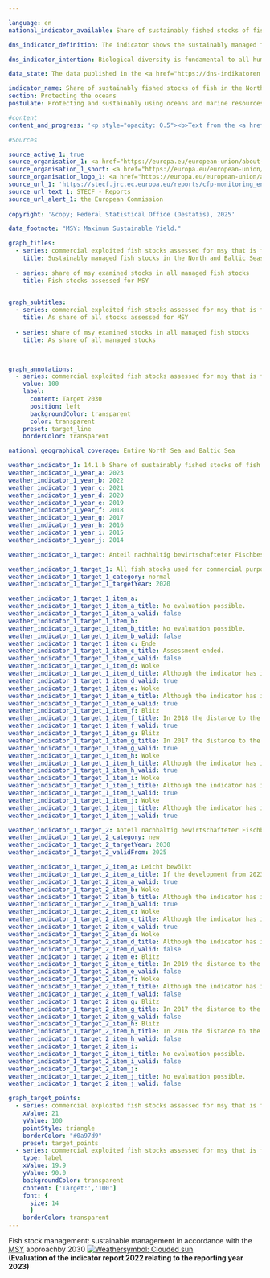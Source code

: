 ```yaml
---

language: en        
national_indicator_available: Share of sustainably fished stocks of fish in the North and Baltic Seas        

dns_indicator_definition: The indicator shows the sustainably managed fish stocks (according to the Maximum Sustainable Yield [MSY] approach) as a proportion of the total of managed fish stocks in the North and the Baltic Sea.        

dns_indicator_intention: Biological diversity is fundamental to all human life. Only if the natural capital&nbsp;–&nbsp;for example, in the form of fish stocks in the North and the Baltic Sea&nbsp;–&nbsp;is protected and preserved it can also provide future generations with critical ecosystem services.<br>The target of the indicator is to describe the extent to which the goal defined in the Regulation on the Common Fisheries Policy has been achieved. The goal states that all fish stocks used for economic purposes have to be sustainably managed in accordance with the <abbr title="Maximum Sustainable Yield" tabindex="0">MSY</abbr> approach by 2020.        

data_state: The data published in the <a href="https://dns-indikatoren.de/assets/Publikationen/Indikatorenberichte/2022.pdf">indicator report 2022</a> is as of 31 October 2022. The data shown on this platform was last updated in April 2025.        

indicator_name: Share of sustainably fished stocks of fish in the North and Baltic Seas        
section: Protecting the oceans        
postulate: Protecting and sustainably using oceans and marine resources        

#content         
content_and_progress: '<p style="opacity: 0.5"><b>Text from the <a href="https://dns-indikatoren.de/assets/Publikationen/Indikatorenberichte/2022.pdf">Indicator Report 2022&nbsp;</a></b><br><br>Not all fish stocks are examined with reference to their sustainable management. Therefore, the number of fish stocks that are sustainably managed based on the <abbr title="Maximum Sustainable Yield" tabindex="0">MSY</abbr> approach should always be viewed in relation to overall fish stocks. Although an expansion of the investigation to include as many stocks as possible is desirable, the high cost of these investigations means that the prospect of recording all stocks, even those that are economically less relevant and less fished, is unrealistic. Based on current estimates, a total of 58&nbsp;fish stocks in the North Sea and 20&nbsp;stocks in the Baltic Sea are used for economic purposes. The number of stocks examined using the <abbr title="Maximum Sustainable Yield" tabindex="0">MSY</abbr> approach is currently eight in the Baltic Sea and 22&nbsp;in the North Sea. This means that only a third of all managed stocks are fully analysed with respect to sustainable management. All other stocks for which the data available are not sufficient for analysis according to the <abbr title="Maximum Sustainable Yield" tabindex="0">MSY</abbr> method are not included in this indicator.<br><br>A stock is considered to be “sustainably managed” if the actual amount of fish caught per year and the fish stock do not exceed the scientifically recommended amount based on the <abbr title="Maximum Sustainable Yield" tabindex="0">MSY</abbr> approach, or if they comply with the requirements of a long-term management plan assessed as sustainable according to the <abbr title="Maximum Sustainable Yield" tabindex="0">MSY</abbr> approach. In this context, a “fish stock“ is defined as an independently reproducing population of a specific species of fish. A specific species can therefore have multiple stocks and, depending on the stock, can also have different guideline values regarding the amount of fish caught. As a rule, each stock is assigned a guideline value according to its previous development.<br><br>The guideline values for the managed stocks are calculated by the International Council for the Exploration of the Sea. Data is collected for the whole North and Baltic Sea in order to calculate the indicator. Accordingly, a distinction between the values for German territorial waters and the exclusive economic zone for Germany is not feasible.<br><br>The annual calculation of the amounts of fish caught sustainably according to the <abbr title="Maximum Sustainable Yield" tabindex="0">MSY</abbr> approach is based on stochastic predictions, which use calculations of historical stock trends. Information about fish quantities landed is based on reported catches. Samples taken from this provide insights into the demographic parameters of the population, such as age and size. Other important sources of information on the state of fish stocks are scientific surveys conducted on research vessels that are independent of the fishing industry. Indicator values of previous years are subject to retrospective changes due to new estimates on an annual basis for the time series and updates with regards to the relevant fish species.<br><br>In 2020, the sustainably managed stocks of fish accounted for 60.0&nbsp;% of the total stocks examined in accordance with the <abbr title="Maximum Sustainable Yield" tabindex="0">MSY</abbr> approach in the North Sea and the Baltic Sea. The relevant proportions were 59.1&nbsp;% in the North Sea and 62.5&nbsp;% in the Baltic Sea. Regarding the development between 2015&nbsp;and 2020, the overall progress was positive. The target to sustainably manage economically relevant fish stocks according to the <abbr title="Maximum Sustainable Yield" tabindex="0">MSY</abbr> approach was missed.<br><br>It is difficult to assess the indicator because it is influenced in addition to the development of the stocks, also by the selection of stocks to be considered. Thus, the basis of assessment can vary from year to year, which makes it difficult to compare the results of individual years. In addition, the recommended amounts of fish caught apply across countries and therefore can only be fulfilled indirectly by the efforts of a single country alone.</p>'                

#Sources        

source_active_1: true
source_organisation_1: <a href="https://europa.eu/european-union/about-eu/institutions-bodies/european-commission_en" target="_blank" onclick="return confirm_alert('the European Commission', 'En')">European Commission</a>
source_organisation_1_short: <a href="https://europa.eu/european-union/about-eu/institutions-bodies/european-commission_en" target="_blank" onclick="return confirm_alert('the European Commission', 'En')">European Commission</a>
source_organisation_logo_1: <a href="https://europa.eu/european-union/about-eu/institutions-bodies/european-commission_en" target="_blank" onclick="return confirm_alert('the European Commission', 'En')"><img src="https://dns-indikatoren.de/public/OrgImgEn/europeancommission.png" alt="European Commission" title=" Click here to visit the homepage of the organizationEuropean Commission" style="height:60px; width:148px; border:transparent"/></a>
source_url_1: 'https://stecf.jrc.ec.europa.eu/reports/cfp-monitoring_en'
source_url_text_1: STECF - Reports
source_url_alert_1: the European Commission
        
copyright: '&copy; Federal Statistical Office (Destatis), 2025'        

data_footnote: "MSY: Maximum Sustainable Yield."        

graph_titles: 
  - series: commercial exploited fish stocks assessed for msy that is fished sustainably
    title: Sustainably managed fish stocks in the North and Baltic Seas
    
  - series: share of msy examined stocks in all managed fish stocks
    title: Fish stocks assessed for MSY
            

graph_subtitles: 
  - series: commercial exploited fish stocks assessed for msy that is fished sustainably
    title: As share of all stocks assessed for MSY
    
  - series: share of msy examined stocks in all managed fish stocks
    title: As share of all managed stocks
            


graph_annotations:
  - series: commercial exploited fish stocks assessed for msy that is fished sustainably
    value: 100
    label:
      content: Target 2030
      position: left
      backgroundColor: transparent
      color: transparent
    preset: target_line
    borderColor: transparent                

national_geographical_coverage: Entire North Sea and Baltic Sea        

weather_indicator_1: 14.1.b Share of sustainably fished stocks of fish in the North and Baltic Seas
weather_indicator_1_year_a: 2023
weather_indicator_1_year_b: 2022
weather_indicator_1_year_c: 2021
weather_indicator_1_year_d: 2020
weather_indicator_1_year_e: 2019
weather_indicator_1_year_f: 2018
weather_indicator_1_year_g: 2017
weather_indicator_1_year_h: 2016
weather_indicator_1_year_i: 2015
weather_indicator_1_year_j: 2014

weather_indicator_1_target: Anteil nachhaltig bewirtschafteter Fischbestände in Nord- und Ostsee an allen <abbr title="Maximum Sustainable Yield" tabindex="0">MSY</abbr>-untersuchten Beständen soll bis 2030&nbsp;100&nbsp;Prozent betragen

weather_indicator_1_target_1: All fish stocks used for commercial purpos-es to be sustainably managed in accordance with the Maximum Sustainable Yield (<abbr title="Maximum Sustainable Yield" tabindex="0">MSY</abbr>) approach by 2020
weather_indicator_1_target_1_category: normal
weather_indicator_1_target_1_targetYear: 2020

weather_indicator_1_target_1_item_a: 
weather_indicator_1_target_1_item_a_title: No evaluation possible.
weather_indicator_1_target_1_item_a_valid: false
weather_indicator_1_target_1_item_b: 
weather_indicator_1_target_1_item_b_title: No evaluation possible.
weather_indicator_1_target_1_item_b_valid: false
weather_indicator_1_target_1_item_c: Ende
weather_indicator_1_target_1_item_c_title: Assessment ended.
weather_indicator_1_target_1_item_c_valid: false
weather_indicator_1_target_1_item_d: Wolke
weather_indicator_1_target_1_item_d_title: Although the indicator has in 2020 been moving in the desired direction toward the target, if the trend had to continued, the target would have been missed in the target year by more than 20% of the difference between the target value and the value at that time.
weather_indicator_1_target_1_item_d_valid: true
weather_indicator_1_target_1_item_e: Wolke
weather_indicator_1_target_1_item_e_title: Although the indicator has in 2019 been moving in the desired direction toward the target, if the trend had to continued, the target would have been missed in the target year by more than 20% of the difference between the target value and the value at that time.
weather_indicator_1_target_1_item_e_valid: true
weather_indicator_1_target_1_item_f: Blitz
weather_indicator_1_target_1_item_f_title: In 2018 the distance to the target was constantly high or had increased. Thus, the indicator did not develop in the desired direction.
weather_indicator_1_target_1_item_f_valid: true
weather_indicator_1_target_1_item_g: Blitz
weather_indicator_1_target_1_item_g_title: In 2017 the distance to the target was constantly high or had increased. Thus, the indicator did not develop in the desired direction.
weather_indicator_1_target_1_item_g_valid: true
weather_indicator_1_target_1_item_h: Wolke
weather_indicator_1_target_1_item_h_title: Although the indicator has in 2016 been moving in the desired direction toward the target, if the trend had to continued, the target would have been missed in the target year by more than 20% of the difference between the target value and the value at that time.
weather_indicator_1_target_1_item_h_valid: true
weather_indicator_1_target_1_item_i: Wolke
weather_indicator_1_target_1_item_i_title: Although the indicator has in 2015 been moving in the desired direction toward the target, if the trend had to continued, the target would have been missed in the target year by more than 20% of the difference between the target value and the value at that time.
weather_indicator_1_target_1_item_i_valid: true
weather_indicator_1_target_1_item_j: Wolke
weather_indicator_1_target_1_item_j_title: Although the indicator has in 2014 been moving in the desired direction toward the target, if the trend had to continued, the target would have been missed in the target year by more than 20% of the difference between the target value and the value at that time.
weather_indicator_1_target_1_item_j_valid: true

weather_indicator_1_target_2: Anteil nachhaltig bewirtschafteter Fischbestände in Nord- und Ostsee an allen <abbr title="Maximum Sustainable Yield" tabindex="0">MSY</abbr>-untersuchten Beständen soll bis 2030&nbsp;100&nbsp;Prozent betragen
weather_indicator_1_target_2_category: new
weather_indicator_1_target_2_targetYear: 2030
weather_indicator_1_target_2_validFrom: 2025

weather_indicator_1_target_2_item_a: Leicht bewölkt
weather_indicator_1_target_2_item_a_title: If the development from 2023 had continued, the target had been missed by at least 5&nbsp;documentat%, but by a maximum of 20&nbsp;% of the difference between the target value and the value at that time.
weather_indicator_1_target_2_item_a_valid: true
weather_indicator_1_target_2_item_b: Wolke
weather_indicator_1_target_2_item_b_title: Although the indicator has in 2022 been moving in the desired direction toward the target, if the trend had to continued, the target would have been missed in the target year by more than 20% of the difference between the target value and the value at that time.
weather_indicator_1_target_2_item_b_valid: true
weather_indicator_1_target_2_item_c: Wolke
weather_indicator_1_target_2_item_c_title: Although the indicator has in 2021 been moving in the desired direction toward the target, if the trend had to continued, the target would have been missed in the target year by more than 20% of the difference between the target value and the value at that time.
weather_indicator_1_target_2_item_c_valid: true
weather_indicator_1_target_2_item_d: Wolke
weather_indicator_1_target_2_item_d_title: Although the indicator has in 2020 been moving in the desired direction toward the target, if the trend had to continued, the target would have been missed in the target year by more than 20% of the difference between the target value and the value at that time.
weather_indicator_1_target_2_item_d_valid: false
weather_indicator_1_target_2_item_e: Blitz
weather_indicator_1_target_2_item_e_title: In 2019 the distance to the target was constantly high or had increased. Thus, the indicator did not develop in the desired direction.
weather_indicator_1_target_2_item_e_valid: false
weather_indicator_1_target_2_item_f: Wolke
weather_indicator_1_target_2_item_f_title: Although the indicator has in 2018 been moving in the desired direction toward the target, if the trend had to continued, the target would have been missed in the target year by more than 20% of the difference between the target value and the value at that time.
weather_indicator_1_target_2_item_f_valid: false
weather_indicator_1_target_2_item_g: Blitz
weather_indicator_1_target_2_item_g_title: In 2017 the distance to the target was constantly high or had increased. Thus, the indicator did not develop in the desired direction.
weather_indicator_1_target_2_item_g_valid: false
weather_indicator_1_target_2_item_h: Blitz
weather_indicator_1_target_2_item_h_title: In 2016 the distance to the target was constantly high or had increased. Thus, the indicator did not develop in the desired direction.
weather_indicator_1_target_2_item_h_valid: false
weather_indicator_1_target_2_item_i: 
weather_indicator_1_target_2_item_i_title: No evaluation possible.
weather_indicator_1_target_2_item_i_valid: false
weather_indicator_1_target_2_item_j: 
weather_indicator_1_target_2_item_j_title: No evaluation possible.
weather_indicator_1_target_2_item_j_valid: false        

graph_target_points:
  - series: commercial exploited fish stocks assessed for msy that is fished sustainably
    xValue: 21
    yValue: 100
    pointStyle: triangle
    borderColor: "#0a97d9"
    preset: target_points
  - series: commercial exploited fish stocks assessed for msy that is fished sustainably
    type: label
    xValue: 19.9
    yValue: 90.0
    backgroundColor: transparent
    content: ['Target:','100']
    font: {
      size: 14
      }
    borderColor: transparent        
---
```



<div>
  <div class="my-header">
    <label class="default">Fish stock management: sustainable management in accordance with the <abbr title="Maximum Sustainable Yield" tabindex="0">MSY</abbr> approachby 2030
      <a href="https://dns-indikatoren.de/en/status"><img src="https://sdg-indikatoren.de/public/Wettersymbole/Leicht bewölkt.png" title="If the development from 2023 had continued, the target had been missed by at least 5&nbsp;documentat%, but by a maximum of 20&nbsp;% of the difference between the target value and the value at that time." alt="Weathersymbol: Clouded sun"/>
      </a>
    </label>
  </div>
</div>
<div class="my-header-note">
  <label class="default"><b>(Evaluation of the indicator report 2022 relating to the reporting year 2023)
  </b></label>
</div>
